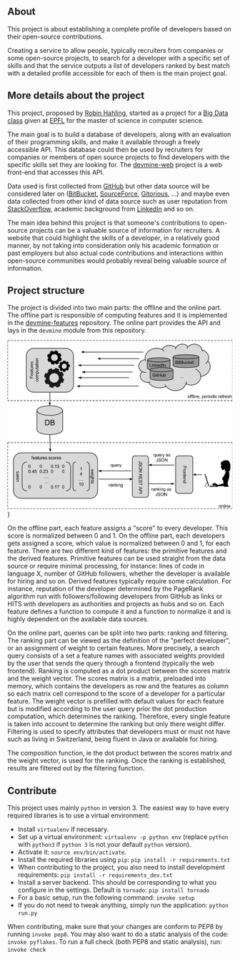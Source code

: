 ## About

This project is about establishing a complete profile of developers based on
their open-source contributions.

Creating a service to allow people, typically recruiters from companies or some
open-source projects, to search for a developer with a specific set of skills
and that the service outputs a list of developers ranked by best match with a
detailed profile accessible for each of them is the main project goal.

## More details about the project

This project, proposed by [Robin Hahling](https://github.com/Rolinh), started as
a project for a [Big Data class](http://data.epfl.ch/bigdatacourse) given at
[EPFL](http://epfl.ch/) for the master of science in computer science.

The main goal is to build a database of developers, along with an evaluation of
their programming skills, and make it available through a freely accessible API.
This database could then be used by recruiters for companies or members of open
source projects to find developers with the specific skills set they are looking
for. The [devmine-web](https://github.com/DevMine/devmine-web) project is a web
front-end that accesses this API.

Data used is first collected from [GitHub](https://github.com/) but other data
source will be considered later on ([BitBucket](https://bitbucket.org/),
[SourceForce](http://sourceforge.net/), [Gitorious](https://gitorious.org/),
...) and maybe even data collected from other kind of data source such as user
reputation from [StackOverflow](http://stackoverflow.com/), academic background
from [LinkedIn](https://www.linkedin.com/) and so on.

The main idea behind this project is that someone's contributions to open-source
projects can be a valuable source of information for recruiters. A website that
could highlight the skills of a developer, in a relatively good manner, by not
taking into consideration only his academic formation or past employers but also
actual code contributions and interactions within open-source communities would
probably reveal being valuable source of information.

## Project structure

The project is divided into two main parts: the offline and the online part.
The offline part is responsible of computing features and it is implemented in
the [devmine-features](https://github.com/DevMine/devmine-features) repository.
The online part provides the API and lays in the `devmine` module from this
repository.

![](data/project-structure.png))

On the offline part, each feature assigns a "score" to every developer. This
score is normalized between 0 and 1. On the offline part, each developers gets
assigned a score, which value is normalized between 0 and 1, for each feature.
There are two different kind of features: the primitive features and the derived
features. Primitive features can be used straight from the data source or
require minimal processing, for instance: lines of code in language X, number of
GitHub followers, whether the developer is available for hiring and so on.
Derived features typically require some calculation. For instance, reputation of
the developer determined by the PageRank algorithm run with followers/following
developers from GitHub as links or HITS with developers as authorities and
projects as hubs and so on. Each feature defines a function to compute it and a
function to normalize it and is highly dependent on the available data sources.

On the online part, queries can be split into two parts: ranking and filtering.
The ranking part can be viewed as the definition of the "perfect developer", or
an assignment of weight to certain features. More precisely, a search query
consists of a set a feature names with associated weights provided by the user
that sends the query through a frontend (typically the web frontend).
Ranking is computed as a dot product between the scores matrix and the
weight vector. The scores matrix is a matrix, preloaded into memory, which
contains the developers as row and the features as column so each matrix cell
correspond to the score of a developer for a particular feature. The weight
vector is prefilled with default values for each feature but is modified
according to the user query prior the dot production computation, which
determines the ranking. Therefore, every single feature is taken into account to
determine the ranking but only there weight differ.
Filtering is used to specify attributes that developers must or must not have
such as living in Switzerland, being fluent in Java or available for hiring.

The composition function, ie the dot product between the scores matrix and the
weight vector, is used for the ranking. Once the ranking is established, results
are filtered out by the filtering function.

## Contribute

This project uses mainly `python` in version 3.
The easiest way to have every required libraries is to use a virtual
environment:

* Install `virtualenv` if necessary.
* Set up a virtual environment: `virtualenv -p python env` (replace `python`
  with `python3` if `python 3` is not your default `python` version).
* Activate it: `source env/bin/activate`.
* Install the required libraries using `pip`:
  `pip install -r requirements.txt`
* When contributing to the project, you also need to install development
  requirements:
  `pip install -r requirements_dev.txt`
* Install a server backend. This should be corresponding to what you configure
  in the settings. Default is `tornado`:
  `pip install tornado`
* For a basic setup, run the following command:
  `invoke setup`
* If you do not need to tweak anything, simply run the application:
  `python run.py`

When contributing, make sure that your changes are conform to PEP8 by running
`invoke pep8`. You may also want to do a static analysis of the code:
`invoke pyflakes`. To run a full check (both PEP8 and static analysis), run:
`invoke check`
